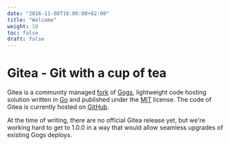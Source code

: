 ```yaml
---
date: "2016-11-08T16:00:00+02:00"
title: "Welcome"
weight: 10
toc: false
draft: false
---
```


# Gitea - Git with a cup of tea

Gitea is a community managed [fork](https://blog.gitea.io/2016/12/welcome-to-gitea/) of [Gogs](http://gogs.io), lightweight code hosting solution written in [Go](https://golang.org/) and published under the [MIT](https://github.com/go-gitea/gitea/blob/master/LICENSE) license. The code of Gitea is currently hosted on [GitHub](https://github.com/go-gitea/).

At the time of writing, there are no official Gitea release yet, but we're working hard to get to 1.0.0 in a way that would allow seamless upgrades of existing Gogs deploys.
